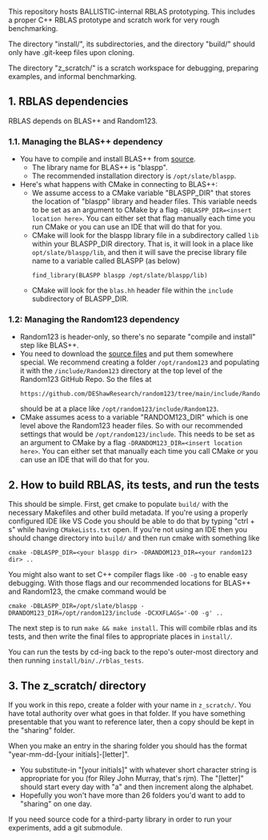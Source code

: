 This repository hosts BALLISTIC-internal RBLAS prototyping.
This includes a proper C++ RBLAS prototype and scratch work
for very rough benchmarking.

The directory "install/", its subdirectories, and the directory "build/" should only have .git-keep files upon cloning.

The directory "z_scratch/" is a scratch workspace for debugging, preparing examples, and informal benchmarking.

## 1. RBLAS dependencies

RBLAS depends on BLAS++ and Random123.

### 1.1. Managing the BLAS++ dependency

* You have to compile and install BLAS++ from [source](https://bitbucket.org/icl/blaspp/src/master/).
    * The library name for BLAS++ is "blaspp".
    * The recommended installation directory is ``/opt/slate/blaspp``.
* Here's what happens with CMake in connecting to BLAS++:
    * We assume access to a CMake variable "BLASPP_DIR" that stores the location of "blaspp" library and header files.
      This variable needs to be set as an argument to CMake by a flag ``-DBLASPP_DIR=<insert location here>``.
      You can either set that flag manually each time you run CMake or you can use an IDE that will do that for you.
    * CMake will look for the blaspp library file in a subdirectory called ``lib`` within
      your BLASPP_DIR directory. That is, it will look in a place like ``opt/slate/blaspp/lib``, and then it will
      save the precise library file name to a variable called BLASPP (as below) 
      ```
      find_library(BLASPP blaspp /opt/slate/blaspp/lib)
      ```
    * CMake will look for the ``blas.hh`` header file within the ``include`` subdirectory of BLASPP_DIR.

### 1.2: Managing the Random123 dependency

* Random123 is header-only, so there's no separate "compile and install" step like BLAS++. 
* You need to download the [source files](https://github.com/DEShawResearch/random123) and put them somewhere
  special. We recommend creating a folder ``/opt/random123`` and populating it with the ``/include/Random123``
  directory at the top level of the Random123 GitHub Repo. So the files at 
  ```
  https://github.com/DEShawResearch/random123/tree/main/include/Random123
  ```
  should be at a place like ``/opt/random123/include/Random123``.
* CMake assumes acess to a variable "RANDOM123_DIR" which is one level above the Random123 header files.
  So with our recommended settings that would be ``/opt/random123/include``. This needs to be set as an
  argument to CMake by a flag ``-DRANDOM123_DIR=<insert location here>``. You can either set that manually
  each time you call CMake or you can use an IDE that will do that for you.

## 2. How to build RBLAS, its tests, and run the tests

This should be simple. First, get cmake to populate ``build/`` with the necessary Makefiles and other build
metadata. If you're using a properly configured IDE like VS Code you should be able to do that by typing
"ctrl + s" while having ``CMakeLists.txt`` open. If you're not using an IDE then you should change directory
into ``build/`` and then run cmake with something like 
```
cmake -DBLASPP_DIR=<your blaspp dir> -DRANDOM123_DIR=<your random123 dir> ..
```
You might also want to set C++ compiler flags like ``-O0 -g`` to enable easy debugging.
With those flags and our recommended locations for BLAS++ and Random123, the cmake command would be
```
cmake -DBLASPP_DIR=/opt/slate/blaspp -DRANDOM123_DIR=/opt/random123/include -DCXXFLAGS='-O0 -g' ..
```

The next step is to run ``make && make install``. This will combile rblas
and its tests, and then write the final files to appropriate places in 
``install/``.

You can run the tests by cd-ing back to the repo's outer-most directory and then running ``install/bin/./rblas_tests``.


## 3. The z_scratch/ directory 

If you work in this repo, create a folder with your name in ``z_scratch/``.
You have total authority over what goes in that folder.
If you have something presentable that you want to reference later, then a copy should be kept in the "sharing" folder.

When you make an entry in the sharing folder you should has the format "year-mm-dd-[your initials]-[letter]".
 * You substitute-in "[your initials]" with whatever short character string is appropriate for you (for Riley John Murray, that's rjm).
The "[letter]" should start every day with "a" and then increment along the alphabet.
 * Hopefully you won't have more than 26 folders you'd want to add to "sharing" on one day.

If you need source code for a third-party library in order to run your experiments, add a git submodule.
